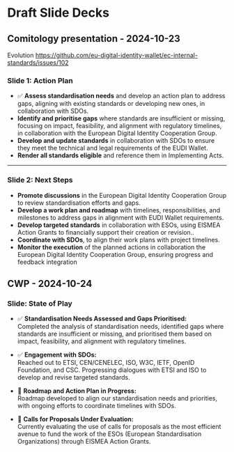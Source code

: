 # Draft Slide Decks

## Comitology presentation - 2024-10-23
Evolution https://github.com/eu-digital-identity-wallet/ec-internal-standards/issues/102

### **Slide 1: Action Plan**

- ✅ **Assess standardisation needs** and develop an action plan to address gaps, aligning with existing standards or developing new ones, in collaboration with SDOs.
- **Identify and prioritise gaps** where standards are insufficient or missing, focusing on impact, feasibility, and alignment with regulatory timelines, in collaboration with the European Digital Identity Cooperation Group.
- **Develop and update standards** in collaboration with SDOs to ensure they meet the technical and legal requirements of the EUDI Wallet.
- **Render all standards eligible** and reference them in Implementing Acts.

---

### **Slide 2: Next Steps**

- **Promote discussions** in the European Digital Identity Cooperation Group to review standardisation efforts and gaps.
- **Develop a work plan and roadmap** with timelines, responsibilities, and milestones to address gaps in alignment with EUDI Wallet requirements.
- **Develop targeted standards** in collaboration with ESOs, using EISMEA Action Grants to financially support their creation or revision..
- **Coordinate with SDOs**, to align their work plans with project timelines.
- **​Monitor the execution** of the planned actions in collaboration the European Digital Identity Cooperation Group, ensuring progress and feedback integration


## CWP - 2024-10-24

### **Slide: State of Play**

- ✅ **Standardisation Needs Assessed and Gaps Prioritised:**  
  Completed the analysis of standardisation needs, identified gaps where standards are insufficient or missing, and prioritised them based on impact, feasibility, and alignment with regulatory timelines.

- ✅ **Engagement with SDOs:**  
  Reached out to ETSI, CEN/CENELEC, ISO, W3C, IETF, OpenID Foundation, and CSC. Progressing dialogues with ETSI and ISO to develop and revise targeted standards.

- 🔄 **Roadmap and Action Plan in Progress:**  
  Roadmap developed to align our standardisation needs and priorities, with ongoing efforts to coordinate timelines with SDOs.

- 🔄 **Calls for Proposals Under Evaluation:**  
  Currently evaluating the use of calls for proposals as the most efficient avenue to fund the work of the ESOs (European Standardisation Organizations) through EISMEA Action Grants.
